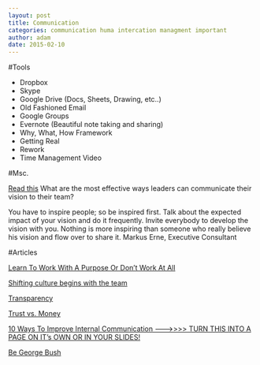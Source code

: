 ```yaml
---
layout: post
title: Communication
categories: communication huma intercation managment important
author: adam
date: 2015-02-10
---
```


#Tools

- Dropbox
- Skype
- Google Drive (Docs, Sheets, Drawing, etc..)
- Old Fashioned Email
- Google Groups
- Evernote (Beautiful note taking and sharing)
- Why, What, How Framework
- Getting Real
- Rework
- Time Management Video




#Msc.

[Read this](http://www.quora.com/What-are-the-most-effective-ways-leaders-can-communicate-their-vision-to-their-team)
What are the most effective ways leaders can communicate their vision to their team?

You have to inspire people; so be inspired first. Talk about the expected impact of your vision and do it frequently. Invite everybody to develop the vision with you. Nothing is more inspiring than someone who really believe his vision and flow over to share it.
Markus Erne, Executive Consultant








#Articles

[Learn To Work With A Purpose Or Don’t Work At All](http://thenextweb.com/entrepreneur/2014/02/15/learn-work-purpose-dont-work/)


[Shifting culture begins with the team](http://blog.15five.com/shifting-culture-begins-with-the-team/)


[Transparency](http://blog.15five.com/protected-transparency-in-the-workplace/)

[Trust vs. Money](http://blog.15five.com/why-trust-is-more-valuable-than-money/)

[10 Ways To Improve Internal Communication ———>>>> TURN THIS INTO A PAGE ON IT’s OWN OR IN YOUR SLIDES!](http://www.slideshare.net/weekdone/10-ways-toimproveinternalcommunication)


[Be George Bush](http://techcrunch.com/2012/11/04/why-startup-entrepreneurs-need-to-communicate-like-george-bush-more-than-al-gore/)



